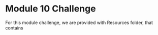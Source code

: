 # Module 10 Challenge
For this module challenge, we are provided with Resources folder, that contains 
